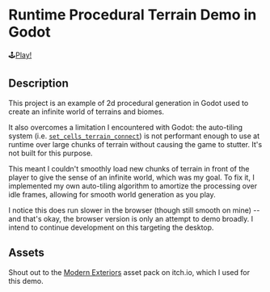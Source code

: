 # Runtime Procedural Terrain Demo in Godot

🕹️[Play!](https://spacefozzy.github.io/godot-procedural-terrain/dist/)

## Description

This project is an example of 2d procedural generation in Godot used to create an infinite world of terrains and biomes.

It also overcomes a limitation I encountered with Godot: the auto-tiling system (i.e. [`set_cells_terrain_connect`](https://docs.godotengine.org/en/4.4/classes/class_tilemap.html#class-tilemap-method-set-cells-terrain-connect)) is not performant enough to use at runtime over large chunks of terrain without causing the game to stutter. It's not built for this purpose.

This meant I couldn't smoothly load new chunks of terrain in front of the player to give the sense of an infinite world, which was my goal. To fix it, I implemented my own auto-tiling algorithm to amortize the processing over idle frames, allowing for smooth world generation as you play.

I notice this does run slower in the browser (though still smooth on mine) -- and that's okay, the browser version is only an attempt to demo broadly. I intend to continue development on this targeting the desktop.

## Assets
Shout out to the [Modern Exteriors](https://limezu.itch.io/modernexteriors) asset pack on itch.io, which I used for this demo.
